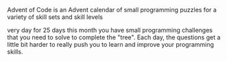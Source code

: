 Advent of Code is an Advent calendar of small programming puzzles for a variety of skill sets and skill levels 

very day for 25 days this month you have small programming challenges that you need to solve to complete the "tree". Each day, the questions get a little bit harder to really push you to learn and improve your programming skills.
